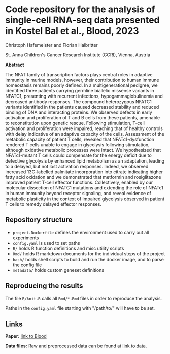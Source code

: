 # Code repository for the analysis of single-cell RNA-seq data presented in Kostel Bal et al., Blood, 2023

Christoph Hafemeister and Florian Halbritter

St. Anna Children's Cancer Research Institute (CCRI), Vienna, Austria

**Abstract**

The NFAT family of transcription factors plays central roles in adaptive immunity in murine models, however, their contribution to human immune homeostasis remains poorly defined. In a multigenerational pedigree, we identified three patients carrying germline biallelic missense variants in NFATC1, presenting with recurrent infections, hypogammaglobulinemia and decreased antibody responses. The compound heterozygous NFATC1 variants identified in the patients caused decreased stability and reduced binding of DNA and interacting proteins. We observed defects in early activation and proliferation of T and B cells from these patients, amenable to reconstitution upon genetic rescue. Following stimulation, T-cell activation and proliferation were impaired, reaching that of healthy controls with delay indicative of an adaptive capacity of the cells. Assessment of the metabolic capacity of patient T cells, revealed that NFATc1-dysfunction rendered T cells unable to engage in glycolysis following stimulation, although oxidative metabolic processes were intact. We hypothesized that NFATc1-mutant T cells could compensate for the energy deficit due to defective glycolysis by enhanced lipid metabolism as an adaptation, leading to a
delayed, but not lost activation responses. Indeed, we observed increased 13C-labelled palmitate incorporation into citrate indicating higher fatty acid oxidation and we demonstrated that metformin and rosiglitazone improved patient T-cell effector functions. Collectively, enabled by our molecular dissection of NFATC1 mutations and extending the role of NFATc1 in human immunity beyond receptor signaling, and reveal evidence of metabolic plasticity in the context of impaired glycolysis observed in patient T cells to remedy delayed effector responses.

## Repository structure

* `project.Dockerfile` defines the environment used to carry out all experiments
* `config.yaml` is used to set paths 
* `R/` holds R function definitions and misc utility scripts
* `Rmd/` holds R markdown documents for the individual steps of the project
* `bash/` holds shell scripts to build and run the docker image, and to parse the config file
* `metadata/` holds custom geneset definitions

## Reproducing the results

The file `R/knit.R` calls all `Rmd/*.Rmd` files in order to reproduce the analysis.

Paths in the `config.yaml` file starting with "/path/to/" will have to be set.

## Links

**Paper:** [link to Blood](https://)

**Data files:** Raw and preprocessed data can be found at [link to data](https://).

